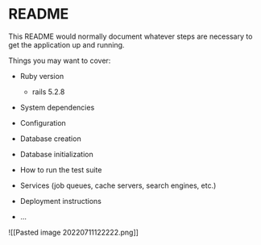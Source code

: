 # README

This README would normally document whatever steps are necessary to get the
application up and running.

Things you may want to cover:

* Ruby version 
    - rails 5.2.8

* System dependencies

* Configuration

* Database creation

* Database initialization

* How to run the test suite

* Services (job queues, cache servers, search engines, etc.)

* Deployment instructions

* ...

![[Pasted image 20220711122222.png]]

